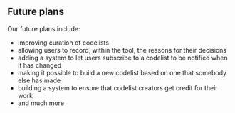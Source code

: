 ## Future plans

Our future plans include:

- improving curation of codelists
- allowing users to record, within the tool, the reasons for their decisions
- adding a system to let users subscribe to a codelist to be notified when it has changed
- making it possible to build a new codelist based on one that somebody else has made
- building a system to ensure that codelist creators get credit for their work
- and much more

